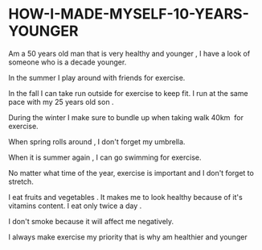 # HOW-I-MADE-MYSELF-10-YEARS-YOUNGER


Am a 50 years old man that is very healthy and younger , I have a look of someone who is a decade younger. 

In the summer I play around with friends for exercise.  


In the fall I can take run outside for exercise to keep fit. I run at the same pace with my 25 years old son . 

During the winter I make sure to bundle up when taking walk 40km  for exercise. 

When spring rolls around , I don't forget my umbrella. 

When it is summer again , I can go swimming for exercise. 

No matter what time of the year, exercise is important and I don't forget to stretch. 


I eat fruits and vegetables . It makes me to look healthy because of it's vitamins content. I eat only twice a day . 

I don't smoke because it will affect me negatively. 

I always make exercise my priority that is why am healthier and younger
